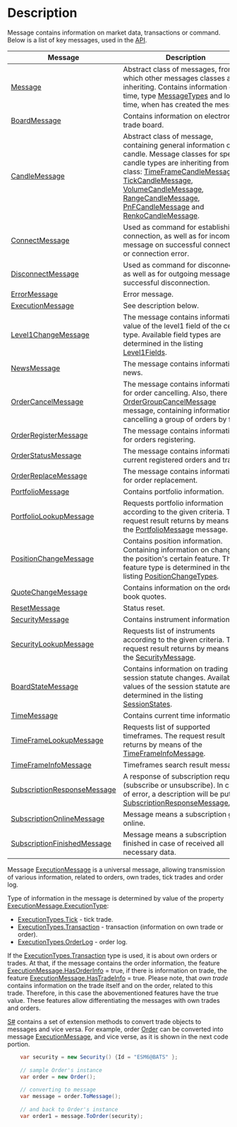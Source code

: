 # Description

Message contains information on market data, transactions or command. Below is a list of key messages, used in the [API](StockSharpAbout.md). 

| Message                                                                             | Description                                                                                                                                                                                                                                                                                                                                                                                                                                                                                                                                                              |
| ----------------------------------------------------------------------------------- | ------------------------------------------------------------------------------------------------------------------------------------------------------------------------------------------------------------------------------------------------------------------------------------------------------------------------------------------------------------------------------------------------------------------------------------------------------------------------------------------------------------------------------------------------------------------------ |
| [Message](xref:StockSharp.Messages.Message)                                         | Abstract class of messages, from which other messages classes are inheriting. Contains information on time, type [MessageTypes](xref:StockSharp.Messages.MessageTypes) and local time, when has created the message.                                                                                                                                                                                                                                                                                                                                                     |
| [BoardMessage](xref:StockSharp.Messages.BoardMessage)                               | Contains information on electronic trade board.                                                                                                                                                                                                                                                                                                                                                                                                                                                                                                                          |
| [CandleMessage](xref:StockSharp.Messages.CandleMessage)                             | Abstract class of message, containing general information on candle. Message classes for specific candle types are inheriting from this class: [TimeFrameCandleMessage](xref:StockSharp.Messages.TimeFrameCandleMessage), [TickCandleMessage](xref:StockSharp.Messages.TickCandleMessage), [VolumeCandleMessage](xref:StockSharp.Messages.VolumeCandleMessage), [RangeCandleMessage](xref:StockSharp.Messages.RangeCandleMessage), [PnFCandleMessage](xref:StockSharp.Messages.PnFCandleMessage) and [RenkoCandleMessage](xref:StockSharp.Messages.RenkoCandleMessage).  |
| [ConnectMessage](xref:StockSharp.Messages.ConnectMessage)                           | Used as command for establishing connection, as well as for incoming message on successful connection or connection error.                                                                                                                                                                                                                                                                                                                                                                                                                                               |
| [DisconnectMessage](xref:StockSharp.Messages.DisconnectMessage)                     | Used as command for disconnection, as well as for outgoing message on successful disconnection.                                                                                                                                                                                                                                                                                                                                                                                                                                                                          |
| [ErrorMessage](xref:StockSharp.Messages.ErrorMessage)                               | Error message.                                                                                                                                                                                                                                                                                                                                                                                                                                                                                                                                                           |
| [ExecutionMessage](xref:StockSharp.Messages.ExecutionMessage)                       | See description below.                                                                                                                                                                                                                                                                                                                                                                                                                                                                                                                                                   |
| [Level1ChangeMessage](xref:StockSharp.Messages.Level1ChangeMessage)                 | The message contains information on value of the level1 field of the certain type. Available field types are determined in the listing [Level1Fields](xref:StockSharp.Messages.Level1Fields).                                                                                                                                                                                                                                                                                                                                                                            |
| [NewsMessage](xref:StockSharp.Messages.NewsMessage)                                 | The message contains information on news.                                                                                                                                                                                                                                                                                                                                                                                                                                                                                                                                |
| [OrderCancelMessage](xref:StockSharp.Messages.OrderCancelMessage)                   | The message contains information for order cancelling. Also, there is the [OrderGroupCancelMessage](xref:StockSharp.Messages.OrderGroupCancelMessage) message, containing information for cancelling a group of orders by filter.                                                                                                                                                                                                                                                                                                                                        |
| [OrderRegisterMessage](xref:StockSharp.Messages.OrderRegisterMessage)               | The message contains information for orders registering.                                                                                                                                                                                                                                                                                                                                                                                                                                                                                                                 |
| [OrderStatusMessage](xref:StockSharp.Messages.OrderStatusMessage)                   | The message contains information on current registered orders and trades.                                                                                                                                                                                                                                                                                                                                                                                                                                                                                                |
| [OrderReplaceMessage](xref:StockSharp.Messages.OrderReplaceMessage)                 | The message contains information for order replacement.                                                                                                                                                                                                                                                                                                                                                                                                                                                                                                                  |
| [PortfolioMessage](xref:StockSharp.Messages.PortfolioMessage)                       | Contains portfolio information.                                                                                                                                                                                                                                                                                                                                                                                                                                                                                                                                          |
| [PortfolioLookupMessage](xref:StockSharp.Messages.PortfolioLookupMessage)           | Requests portfolio information according to the given criteria. The request result returns by means of the [PortfolioMessage](xref:StockSharp.Messages.PortfolioMessage) message.                                                                                                                                                                                                                                                                                                                                                                                        |
| [PositionChangeMessage](xref:StockSharp.Messages.PositionChangeMessage)             | Contains position information. Containing information on change of the position's certain feature. The feature type is determined in the listing [PositionChangeTypes](xref:StockSharp.Messages.PositionChangeTypes).                                                                                                                                                                                                                                                                                                                                                    |
| [QuoteChangeMessage](xref:StockSharp.Messages.QuoteChangeMessage)                   | Contains information on the order book quotes.                                                                                                                                                                                                                                                                                                                                                                                                                                                                                                                           |
| [ResetMessage](xref:StockSharp.Messages.ResetMessage)                               | Status reset.                                                                                                                                                                                                                                                                                                                                                                                                                                                                                                                                                            |
| [SecurityMessage](xref:StockSharp.Messages.SecurityMessage)                         | Contains instrument information.                                                                                                                                                                                                                                                                                                                                                                                                                                                                                                                                         |
| [SecurityLookupMessage](xref:StockSharp.Messages.SecurityLookupMessage)             | Requests list of instruments according to the given criteria. The request result returns by means of the [SecurityMessage](xref:StockSharp.Messages.SecurityMessage).                                                                                                                                                                                                                                                                                                                                                                                                    |
| [BoardStateMessage](xref:StockSharp.Messages.BoardStateMessage)                     | Contains information on trading session statute changes. Available values of the session statute are determined in the listing [SessionStates](xref:StockSharp.Messages.SessionStates).                                                                                                                                                                                                                                                                                                                                                                                  |
| [TimeMessage](xref:StockSharp.Messages.TimeMessage)                                 | Contains current time information.                                                                                                                                                                                                                                                                                                                                                                                                                                                                                                                                       |
| [TimeFrameLookupMessage](xref:StockSharp.Messages.TimeFrameLookupMessage)           | Requests list of supported timeframes. The request result returns by means of the [TimeFrameInfoMessage](xref:StockSharp.Messages.TimeFrameInfoMessage).                                                                                                                                                                                                                                                                                                                                                                                                                 |
| [TimeFrameInfoMessage](xref:StockSharp.Messages.TimeFrameInfoMessage)               | Timeframes search result message.                                                                                                                                                                                                                                                                                                                                                                                                                                                                                                                                        |
| [SubscriptionResponseMessage](xref:StockSharp.Messages.SubscriptionResponseMessage) | A response of subscription request (subscribe or unsubscribe). In case of error, a description will be put into [SubscriptionResponseMessage.Error](xref:StockSharp.Messages.SubscriptionResponseMessage.Error).                                                                                                                                                                                                                                                                                                                                                         |
| [SubscriptionOnlineMessage](xref:StockSharp.Messages.SubscriptionOnlineMessage)     | Message means a subscription goes online.                                                                                                                                                                                                                                                                                                                                                                                                                                                                                                                                |
| [SubscriptionFinishedMessage](xref:StockSharp.Messages.SubscriptionFinishedMessage) | Message means a subscription finished in case of received all necessary data.                                                                                                                                                                                                                                                                                                                                                                                                                                                                                            |

Message [ExecutionMessage](xref:StockSharp.Messages.ExecutionMessage) is a universal message, allowing transmission of various information, related to orders, own trades, tick trades and order log.

Type of information in the message is determined by value of the property [ExecutionMessage.ExecutionType](xref:StockSharp.Messages.ExecutionMessage.ExecutionType): 

- [ExecutionTypes.Tick](xref:StockSharp.Messages.ExecutionTypes.Tick) \- tick trade.
- [ExecutionTypes.Transaction](xref:StockSharp.Messages.ExecutionTypes.Transaction) \- transaction (information on own trade or order).
- [ExecutionTypes.OrderLog](xref:StockSharp.Messages.ExecutionTypes.OrderLog) \- order log.

If the [ExecutionTypes.Transaction](xref:StockSharp.Messages.ExecutionTypes.Transaction) type is used, it is about own orders or trades. At that, if the message contains the order information, the feature [ExecutionMessage.HasOrderInfo](xref:StockSharp.Messages.ExecutionMessage.HasOrderInfo) \= true, if there is information on trade, the feature [ExecutionMessage.HasTradeInfo](xref:StockSharp.Messages.ExecutionMessage.HasTradeInfo) \= true. Please note, that *own trade* contains information on the trade itself and on the order, related to this trade. Therefore, in this case the abovementioned features have the true value. These features allow differentiating the messages with own trades and orders. 

[S\#](StockSharpAbout.md) contains a set of extension methods to convert trade objects to messages and vice versa. For example, order [Order](xref:StockSharp.BusinessEntities.Order) can be converted into message [ExecutionMessage](xref:StockSharp.Messages.ExecutionMessage), and vice verse, as it is shown in the next code portion. 

```cs
	var security = new Security() {Id = "ESM6@BATS" };
	
	// sample Order's instance
	var order = new Order();
	
	// converting to message
	var message = order.ToMessage();
	
	// and back to Order's instance
	var order1 = message.ToOrder(security);
```
